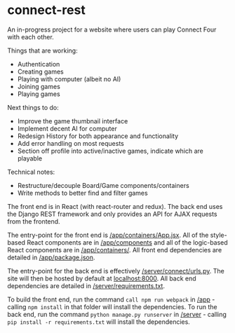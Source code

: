 # connect-rest

An in-progress project for a website where users can play Connect Four with each other. 

Things that are working:
* Authentication
* Creating games
* Playing with computer (albeit no AI)
* Joining games
* Playing games

Next things to do:
* Improve the game thumbnail interface
* Implement decent AI for computer
* Redesign History for both appearance and functionality
* Add error handling on most requests
* Section off profile into active/inactive games, indicate which are playable

Technical notes:
* Restructure/decouple Board/Game components/containers
* Write methods to better find and filter games


The front end is in React (with react-router and redux). The back end uses the Django REST framework and only provides an API for AJAX requests from the frontend.

The entry-point for the front end is [/app/containers/App.jsx](/app/containers/App.jsx). All of the style-based React components are in [/app/components](/app/components) and all of the logic-based React components are in [/app/containers/](/app/containers/). All front end dependencies are detailed in [/app/package.json](/app/package.json).

The entry-point for the back end is effectively [/server/connect/urls.py](/server/connect/urls.py). The site will then be hosted by default at [localhost:8000](http://localhost:8000). All back end dependencies are detailed in [/server/requirements.txt](/server/requirements.txt).

To build the front end, run the command `call npm run webpack` in [/app](/app) - calling `npm install` in that folder will install the dependencies. To run the back end, run the command `python manage.py runserver` in [/server](/server) - calling `pip install -r requirements.txt` will install the dependencies.
